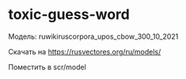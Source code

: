 # toxic-guess-word

Модель: ruwikiruscorpora_upos_cbow_300_10_2021

Скачать на https://rusvectores.org/ru/models/

Поместить в scr/model
